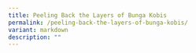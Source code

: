 ```yaml
---
title: Peeling Back the Layers of Bunga Kobis
permalink: /peeling-back-the-layers-of-bunga-kobis/
variant: markdown
description: ""
---
```

